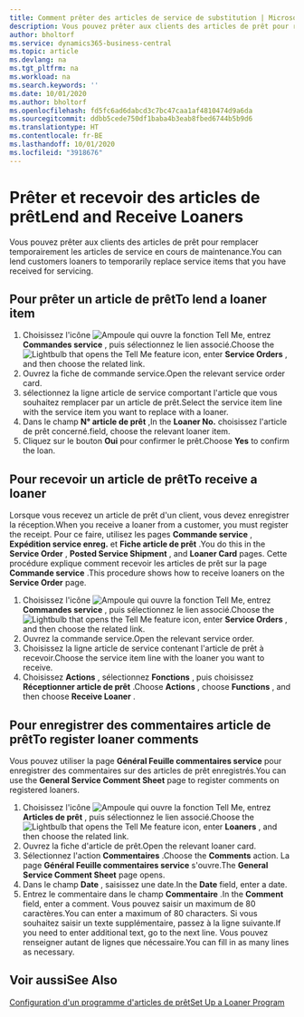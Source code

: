 ```yaml
---
title: Comment prêter des articles de service de substitution | Microsoft Docs
description: Vous pouvez prêter aux clients des articles de prêt pour remplacer temporairement les articles de service en cours de maintenance.
author: bholtorf
ms.service: dynamics365-business-central
ms.topic: article
ms.devlang: na
ms.tgt_pltfrm: na
ms.workload: na
ms.search.keywords: ''
ms.date: 10/01/2020
ms.author: bholtorf
ms.openlocfilehash: fd5fc6ad6dabcd3c7bc47caa1af4810474d9a6da
ms.sourcegitcommit: ddbb5cede750df1baba4b3eab8fbed6744b5b9d6
ms.translationtype: HT
ms.contentlocale: fr-BE
ms.lasthandoff: 10/01/2020
ms.locfileid: "3918676"
---
```

# <a name="lend-and-receive-loaners"></a><span data-ttu-id="36e22-103">Prêter et recevoir des articles de prêt</span><span class="sxs-lookup"><span data-stu-id="36e22-103">Lend and Receive Loaners</span></span>
<span data-ttu-id="36e22-104">Vous pouvez prêter aux clients des articles de prêt pour remplacer temporairement les articles de service en cours de maintenance.</span><span class="sxs-lookup"><span data-stu-id="36e22-104">You can lend customers loaners to temporarily replace service items that you have received for servicing.</span></span>  
  
## <a name="to-lend-a-loaner-item"></a><span data-ttu-id="36e22-105">Pour prêter un article de prêt</span><span class="sxs-lookup"><span data-stu-id="36e22-105">To lend a loaner item</span></span>    
1. <span data-ttu-id="36e22-106">Choisissez l'icône ![Ampoule qui ouvre la fonction Tell Me](media/ui-search/search_small.png "Dites-moi ce que vous voulez faire"), entrez **Commandes service** , puis sélectionnez le lien associé.</span><span class="sxs-lookup"><span data-stu-id="36e22-106">Choose the ![Lightbulb that opens the Tell Me feature](media/ui-search/search_small.png "Tell me what you want to do") icon, enter **Service Orders** , and then choose the related link.</span></span>  
2. <span data-ttu-id="36e22-107">Ouvrez la fiche de commande service.</span><span class="sxs-lookup"><span data-stu-id="36e22-107">Open the relevant service order card.</span></span>  
3. <span data-ttu-id="36e22-108">sélectionnez la ligne article de service comportant l'article que vous souhaitez remplacer par un article de prêt.</span><span class="sxs-lookup"><span data-stu-id="36e22-108">Select the service item line with the service item you want to replace with a loaner.</span></span>  
4. <span data-ttu-id="36e22-109">Dans le champ **N° article de prêt** ,</span><span class="sxs-lookup"><span data-stu-id="36e22-109">In the **Loaner No.**</span></span> <span data-ttu-id="36e22-110">choisissez l'article de prêt concerné.</span><span class="sxs-lookup"><span data-stu-id="36e22-110">field, choose the relevant loaner item.</span></span>  
5. <span data-ttu-id="36e22-111">Cliquez sur le bouton **Oui** pour confirmer le prêt.</span><span class="sxs-lookup"><span data-stu-id="36e22-111">Choose **Yes** to confirm the loan.</span></span>  

## <a name="to-receive-a-loaner"></a><span data-ttu-id="36e22-112">Pour recevoir un article de prêt</span><span class="sxs-lookup"><span data-stu-id="36e22-112">To receive a loaner</span></span>  
<span data-ttu-id="36e22-113">Lorsque vous recevez un article de prêt d'un client, vous devez enregistrer la réception.</span><span class="sxs-lookup"><span data-stu-id="36e22-113">When you receive a loaner from a customer, you must register the receipt.</span></span> <span data-ttu-id="36e22-114">Pour ce faire, utilisez les pages **Commande service** , **Expédition service enreg.** et **Fiche article de prêt** .</span><span class="sxs-lookup"><span data-stu-id="36e22-114">You do this in the **Service Order** , **Posted Service Shipment** , and **Loaner Card** pages.</span></span> <span data-ttu-id="36e22-115">Cette procédure explique comment recevoir les articles de prêt sur la page **Commande service** .</span><span class="sxs-lookup"><span data-stu-id="36e22-115">This procedure shows how to receive loaners on the **Service Order** page.</span></span>  
  
1. <span data-ttu-id="36e22-116">Choisissez l'icône ![Ampoule qui ouvre la fonction Tell Me](media/ui-search/search_small.png "Dites-moi ce que vous voulez faire"), entrez **Commandes service** , puis sélectionnez le lien associé.</span><span class="sxs-lookup"><span data-stu-id="36e22-116">Choose the ![Lightbulb that opens the Tell Me feature](media/ui-search/search_small.png "Tell me what you want to do") icon, enter **Service Orders** , and then choose the related link.</span></span>  
2. <span data-ttu-id="36e22-117">Ouvrez la commande service.</span><span class="sxs-lookup"><span data-stu-id="36e22-117">Open the relevant service order.</span></span>  
3. <span data-ttu-id="36e22-118">Choisissez la ligne article de service contenant l'article de prêt à recevoir.</span><span class="sxs-lookup"><span data-stu-id="36e22-118">Choose the service item line with the loaner you want to receive.</span></span>  
4. <span data-ttu-id="36e22-119">Choisissez **Actions** , sélectionnez **Fonctions** , puis choisissez **Réceptionner article de prêt** .</span><span class="sxs-lookup"><span data-stu-id="36e22-119">Choose **Actions** , choose **Functions** , and then choose **Receive Loaner** .</span></span>  

## <a name="to-register-loaner-comments"></a><span data-ttu-id="36e22-120">Pour enregistrer des commentaires article de prêt</span><span class="sxs-lookup"><span data-stu-id="36e22-120">To register loaner comments</span></span>  
<span data-ttu-id="36e22-121">Vous pouvez utiliser la page **Général Feuille commentaires service** pour enregistrer des commentaires sur des articles de prêt enregistrés.</span><span class="sxs-lookup"><span data-stu-id="36e22-121">You can use the **General Service Comment Sheet** page to register comments on registered loaners.</span></span>  
  
1. <span data-ttu-id="36e22-122">Choisissez l'icône ![Ampoule qui ouvre la fonction Tell Me](media/ui-search/search_small.png "Dites-moi ce que vous voulez faire"), entrez **Articles de prêt** , puis sélectionnez le lien associé.</span><span class="sxs-lookup"><span data-stu-id="36e22-122">Choose the ![Lightbulb that opens the Tell Me feature](media/ui-search/search_small.png "Tell me what you want to do") icon, enter **Loaners** , and then choose the related link.</span></span>  
2. <span data-ttu-id="36e22-123">Ouvrez la fiche d'article de prêt.</span><span class="sxs-lookup"><span data-stu-id="36e22-123">Open the relevant loaner card.</span></span>  
3. <span data-ttu-id="36e22-124">Sélectionnez l'action **Commentaires** .</span><span class="sxs-lookup"><span data-stu-id="36e22-124">Choose the **Comments** action.</span></span> <span data-ttu-id="36e22-125">La page **Général Feuille commentaires service** s'ouvre.</span><span class="sxs-lookup"><span data-stu-id="36e22-125">The **General Service Comment Sheet** page opens.</span></span>  
4. <span data-ttu-id="36e22-126">Dans le champ **Date** , saisissez une date.</span><span class="sxs-lookup"><span data-stu-id="36e22-126">In the **Date** field, enter a date.</span></span>  
5. <span data-ttu-id="36e22-127">Entrez le commentaire dans le champ **Commentaire** .</span><span class="sxs-lookup"><span data-stu-id="36e22-127">In the **Comment** field, enter a comment.</span></span> <span data-ttu-id="36e22-128">Vous pouvez saisir un maximum de 80 caractères.</span><span class="sxs-lookup"><span data-stu-id="36e22-128">You can enter a maximum of 80 characters.</span></span> <span data-ttu-id="36e22-129">Si vous souhaitez saisir un texte supplémentaire, passez à la ligne suivante.</span><span class="sxs-lookup"><span data-stu-id="36e22-129">If you need to enter additional text, go to the next line.</span></span> <span data-ttu-id="36e22-130">Vous pouvez renseigner autant de lignes que nécessaire.</span><span class="sxs-lookup"><span data-stu-id="36e22-130">You can fill in as many lines as necessary.</span></span>  
  
## <a name="see-also"></a><span data-ttu-id="36e22-131">Voir aussi</span><span class="sxs-lookup"><span data-stu-id="36e22-131">See Also</span></span>  
[<span data-ttu-id="36e22-132">Configuration d'un programme d'articles de prêt</span><span class="sxs-lookup"><span data-stu-id="36e22-132">Set Up a Loaner Program</span></span>](service-how-setup-loaner-program.md)   
